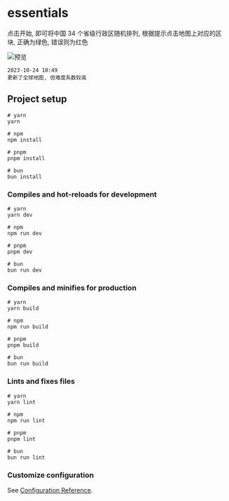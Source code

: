 # essentials

点击开始, 即可将中国 34 个省级行政区随机排列, 根据提示点击地图上对应的区块, 正确为绿色, 错误则为红色

![预览](https://pic4.58cdn.com.cn/nowater/webim/big/n_v2d0e8ba5bd394481388acd8614c564f60.png)

```
2023-10-24 10:49
更新了全球地图, 但难度系数较高
```

## Project setup

```
# yarn
yarn

# npm
npm install

# pnpm
pnpm install

# bun
bun install
```

### Compiles and hot-reloads for development

```
# yarn
yarn dev

# npm
npm run dev

# pnpm
pnpm dev

# bun
bun run dev
```

### Compiles and minifies for production

```
# yarn
yarn build

# npm
npm run build

# pnpm
pnpm build

# bun
bun run build
```

### Lints and fixes files

```
# yarn
yarn lint

# npm
npm run lint

# pnpm
pnpm lint

# bun
bun run lint
```

### Customize configuration

See [Configuration Reference](https://vitejs.dev/config/).
